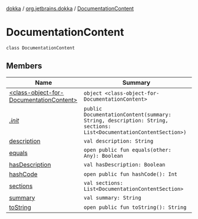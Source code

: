 [dokka](../../index.md) / [org.jetbrains.dokka](../index.md) / [DocumentationContent](index.md)

# DocumentationContent

```
class DocumentationContent
```
## Members
| Name | Summary |
|------|---------|
|[&lt;class-object-for-DocumentationContent&gt;](_class-object-for-DocumentationContent_/index.md)|`object <class-object-for-DocumentationContent>`<br>|
|[*.init*](_init_.md)|`public DocumentationContent(summary: String, description: String, sections: List<DocumentationContentSection>)`<br>|
|[description](description.md)|`val description: String`<br>|
|[equals](equals.md)|`open public fun equals(other: Any): Boolean`<br>|
|[hasDescription](hasDescription/index.md)|`val hasDescription: Boolean`<br>|
|[hashCode](hashCode.md)|`open public fun hashCode(): Int`<br>|
|[sections](sections.md)|`val sections: List<DocumentationContentSection>`<br>|
|[summary](summary.md)|`val summary: String`<br>|
|[toString](toString.md)|`open public fun toString(): String`<br>|
